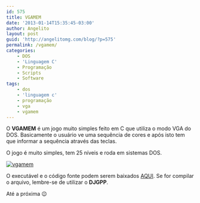 ```yaml
---
id: 575
title: VGAMEM
date: '2013-01-14T15:35:45-03:00'
author: Angelito
layout: post
guid: 'http://angelitomg.com/blog/?p=575'
permalink: /vgamem/
categories:
    - DOS
    - 'Linguagem C'
    - Programação
    - Scripts
    - Software
tags:
    - dos
    - 'linguagem c'
    - programação
    - vga
    - vgamem
---
```


O **VGAMEM** é um jogo muito simples feito em C que utiliza o modo VGA do DOS. Basicamente o usuário ve uma sequência de cores e após isto tem que informar a sequência através das teclas.

O jogo é muito simples, tem 25 níveis e roda em sistemas DOS.

[![vgamem](http://angelitomg.com/blog/wp-content/uploads/2013/01/Captura-de-tela-2013-01-14-às-13.16.23.png)](http://angelitomg.com/blog/wp-content/uploads/2013/01/Captura-de-tela-2013-01-14-às-13.16.23.png)

O executável e o código fonte podem serem baixados [AQUI](https://angelitomg.com/downloads/VGAMEM.zip). Se for compilar o arquivo, lembre-se de utilizar o **DJGPP**.

Até a próxima 😉
